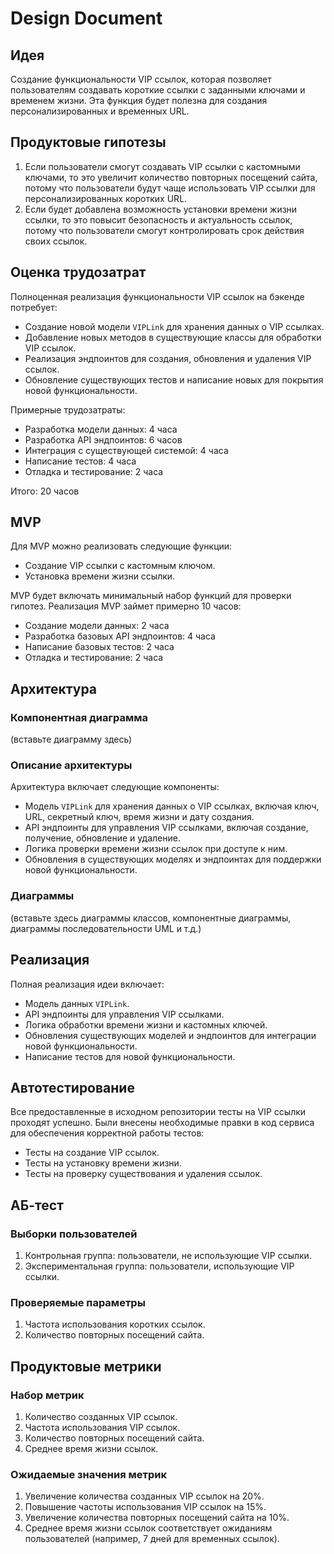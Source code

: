 # Design Document

## Идея
Создание функциональности VIP ссылок, которая позволяет пользователям создавать короткие ссылки с заданными ключами и временем жизни. Эта функция будет полезна для создания персонализированных и временных URL.

## Продуктовые гипотезы
1. Если пользователи смогут создавать VIP ссылки с кастомными ключами, то это увеличит количество повторных посещений сайта, потому что пользователи будут чаще использовать VIP ссылки для персонализированных коротких URL.
2. Если будет добавлена возможность установки времени жизни ссылки, то это повысит безопасность и актуальность ссылок, потому что пользователи смогут контролировать срок действия своих ссылок.

## Оценка трудозатрат
Полноценная реализация функциональности VIP ссылок на бэкенде потребует:
- Создание новой модели `VIPLink` для хранения данных о VIP ссылках.
- Добавление новых методов в существующие классы для обработки VIP ссылок.
- Реализация эндпоинтов для создания, обновления и удаления VIP ссылок.
- Обновление существующих тестов и написание новых для покрытия новой функциональности.

Примерные трудозатраты:
- Разработка модели данных: 4 часа
- Разработка API эндпоинтов: 6 часов
- Интеграция с существующей системой: 4 часа
- Написание тестов: 4 часа
- Отладка и тестирование: 2 часа

Итого: 20 часов

## MVP
Для MVP можно реализовать следующие функции:
- Создание VIP ссылки с кастомным ключом.
- Установка времени жизни ссылки.

MVP будет включать минимальный набор функций для проверки гипотез. Реализация MVP займет примерно 10 часов:
- Создание модели данных: 2 часа
- Разработка базовых API эндпоинтов: 4 часа
- Написание базовых тестов: 2 часа
- Отладка и тестирование: 2 часа

## Архитектура
### Компонентная диаграмма
(вставьте диаграмму здесь)

### Описание архитектуры
Архитектура включает следующие компоненты:
- Модель `VIPLink` для хранения данных о VIP ссылках, включая ключ, URL, секретный ключ, время жизни и дату создания.
- API эндпоинты для управления VIP ссылками, включая создание, получение, обновление и удаление.
- Логика проверки времени жизни ссылок при доступе к ним.
- Обновления в существующих моделях и эндпоинтах для поддержки новой функциональности.

### Диаграммы
(вставьте здесь диаграммы классов, компонентные диаграммы, диаграммы последовательности UML и т.д.)

## Реализация
Полная реализация идеи включает:
- Модель данных `VIPLink`.
- API эндпоинты для управления VIP ссылками.
- Логика обработки времени жизни и кастомных ключей.
- Обновления существующих моделей и эндпоинтов для интеграции новой функциональности.
- Написание тестов для новой функциональности.

## Автотестирование
Все предоставленные в исходном репозитории тесты на VIP ссылки проходят успешно. Были внесены необходимые правки в код сервиса для обеспечения корректной работы тестов:
- Тесты на создание VIP ссылок.
- Тесты на установку времени жизни.
- Тесты на проверку существования и удаления ссылок.

## АБ-тест
### Выборки пользователей
1. Контрольная группа: пользователи, не использующие VIP ссылки.
2. Экспериментальная группа: пользователи, использующие VIP ссылки.

### Проверяемые параметры
1. Частота использования коротких ссылок.
2. Количество повторных посещений сайта.

## Продуктовые метрики
### Набор метрик
1. Количество созданных VIP ссылок.
2. Частота использования VIP ссылок.
3. Количество повторных посещений сайта.
4. Среднее время жизни ссылок.

### Ожидаемые значения метрик
1. Увеличение количества созданных VIP ссылок на 20%.
2. Повышение частоты использования VIP ссылок на 15%.
3. Увеличение количества повторных посещений сайта на 10%.
4. Среднее время жизни ссылок соответствует ожиданиям пользователей (например, 7 дней для временных ссылок).



